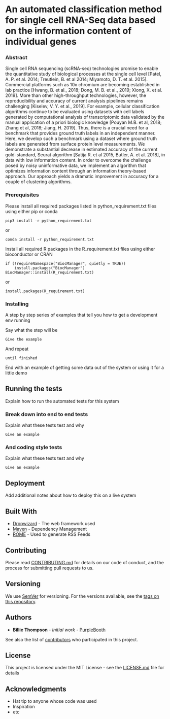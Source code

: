 # An automated classification method for single cell RNA-Seq data based on the information content of individual genes
### Abstract

Single cell RNA sequencing (scRNA-seq) technologies promise to enable the quantitative study of biological processes at the single cell level [Patel, A. P. et al. 2014; Treutlein, B. et al 2014; Miyamoto, D. T. et al. 2015]. Commercial platforms such as 10x chromium are becoming established in lab practice [Hwang, B. et al., 2018; Dong, M. B. et al., 2019; Xiong, X. et al. 2019]. More than other high-throughput technologies, however, the reproducibility and accuracy of current analysis pipelines remains challenging [Kiselev, V. Y. et al., 2019]. For example, cellular classification algorithms continue to be evaluated using datasets with cell labels generated by computational analysis of transcriptomic data validated by the manual application of a priori biologic knowledge [Pouyan M.B. et al, 2018; Zhang et al, 2018; Jiang, H. 2019]. Thus, there is a crucial need for a benchmark that provides ground truth labels in an independent manner. Here, we develop such a benchmark using a dataset where ground truth labels are generated from surface protein level measurements. We demonstrate a substantial decrease in estimated accuracy of the current gold-standard, Seurat algorithm [Satija R. et al 2015, Butler, A. et al. 2018], in data with low information content. In order to overcome the challenge posed by noisy uninformative data, we implement an algorithm that optimizes information content through an information theory-based approach. Our approach yields a dramatic improvement in accuracy for a couple of clustering algorithms.

### Prerequisites

Please install all required packages listed in python_requirement.txt files using either pip or conda

```
pip3 install -r python_requirement.txt
```
or

```
conda install -r python_requirement.txt
```

Install all required R packages in the R_requirement.txt files using either bioconductor or CRAN

```
if (!requireNamespace("BiocManager", quietly = TRUE))
    install.packages("BiocManager")
BiocManager::install(R_requirement.txt)
```
or

```
install.packages(R_requirement.txt)
```

### Installing

A step by step series of examples that tell you how to get a development env running

Say what the step will be

```
Give the example
```

And repeat

```
until finished
```

End with an example of getting some data out of the system or using it for a little demo

## Running the tests

Explain how to run the automated tests for this system

### Break down into end to end tests

Explain what these tests test and why

```
Give an example
```

### And coding style tests

Explain what these tests test and why

```
Give an example
```

## Deployment

Add additional notes about how to deploy this on a live system

## Built With

* [Dropwizard](http://www.dropwizard.io/1.0.2/docs/) - The web framework used
* [Maven](https://maven.apache.org/) - Dependency Management
* [ROME](https://rometools.github.io/rome/) - Used to generate RSS Feeds

## Contributing

Please read [CONTRIBUTING.md](https://gist.github.com/PurpleBooth/b24679402957c63ec426) for details on our code of conduct, and the process for submitting pull requests to us.

## Versioning

We use [SemVer](http://semver.org/) for versioning. For the versions available, see the [tags on this repository](https://github.com/your/project/tags). 

## Authors

* **Billie Thompson** - *Initial work* - [PurpleBooth](https://github.com/PurpleBooth)

See also the list of [contributors](https://github.com/your/project/contributors) who participated in this project.

## License

This project is licensed under the MIT License - see the [LICENSE.md](LICENSE.md) file for details

## Acknowledgments

* Hat tip to anyone whose code was used
* Inspiration
* etc


